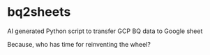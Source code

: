 # bq2sheets
AI generated Python script to transfer GCP BQ data to Google sheet

Because, who has time for reinventing the wheel?
